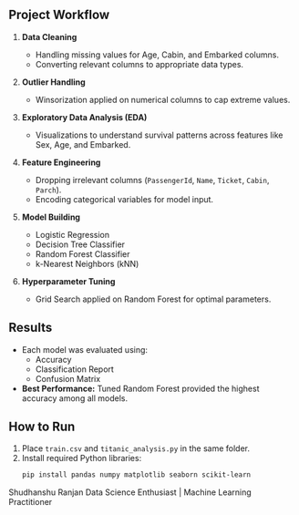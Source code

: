 ## Project Workflow

1. **Data Cleaning**
   - Handling missing values for Age, Cabin, and Embarked columns.
   - Converting relevant columns to appropriate data types.

2. **Outlier Handling**
   - Winsorization applied on numerical columns to cap extreme values.

3. **Exploratory Data Analysis (EDA)**
   - Visualizations to understand survival patterns across features like Sex, Age, and Embarked.

4. **Feature Engineering**
   - Dropping irrelevant columns (`PassengerId`, `Name`, `Ticket`, `Cabin`, `Parch`).
   - Encoding categorical variables for model input.

5. **Model Building**
   - Logistic Regression
   - Decision Tree Classifier
   - Random Forest Classifier
   - k-Nearest Neighbors (kNN)

6. **Hyperparameter Tuning**
   - Grid Search applied on Random Forest for optimal parameters.

## Results
- Each model was evaluated using:
  - Accuracy
  - Classification Report
  - Confusion Matrix
- **Best Performance:** Tuned Random Forest provided the highest accuracy among all models.

## How to Run
1. Place `train.csv` and `titanic_analysis.py` in the same folder.  
2. Install required Python libraries:
   ```bash
   pip install pandas numpy matplotlib seaborn scikit-learn


Shudhanshu Ranjan
Data Science Enthusiast | Machine Learning Practitioner
